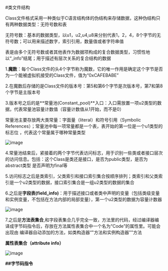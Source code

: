 #类文件结构

Class文件格式采用一种类似于C语言结构体的伪结构来存储数据，这种伪结构只有两种数据类型：无符号数和表

无符号数：基本的数据类型，以u1，u2,u4,u8来分别代表1，2，4，8个字节的无符号数；可以用来描述数字，索引引用，数量值或者字符串值

表是由多个无符号数或者其他表作为数据项构成的复合数据类型，习惯性地以“_info”结尾；用于描述有层次关系的复合结构的数据

1.**魔数**：每个Class文件的头4个字节称为魔数，它的唯一作用是确定这个字节是否为一个能被虚拟机接受的Class文件，值为“0xCAFEBABE”

2.在魔数后存储的是Class文件的版本号：第5和第6个字节是次版本号，第7和第8个字节是主版本号

3.版本号之后的是**常量池(Constant_pool)**入口：入口需放置一项u2类型的数据，代表常量池容量计数值（容量计数值从1开始，而不是0）

常量池主要存放两大类常量：字面量（literal）和符号引用（Symbolic References）；常量池中每一项常量都是一个表，表开始的第一位是一个u1类型的标志位
，代表这个常量属于哪种常量类型

![image]()

4.常量池结束后，紧接着的两个字节代表访问标志，用于识别一些类或者接口层次的访问信息。包括：这个Class是类还是接口，是否为public类型，是否为abstract类型
是否声明为final等

5.访问标志之后是类索引，父类索引和接口索引集合按顺序排列；类索引和父类索引是一个u2类型的数据，接口索引集合是一组u2类型的数据的集合

6.之后是**字段表(field_info)**：用于描述接口或者类中声明的变量（包括类级变量和实例变量，不包括在方法内部的局部变量），第一个u2类型的数据为容量计数器

![image]()

7.之后是**方法表集合**,和字段表集合几乎完全一致，方法里的代码，经过编译器编译成字节码指令后，存放在方法属性表集合中一个名为“Code”的属性里。可能会出现由
编译器自动添加的方法，如类构造器“<clinit>"方法和实例构造器"<init>"方法

**属性表集合（attribute info）**

![image]()

**##字节码指令**







